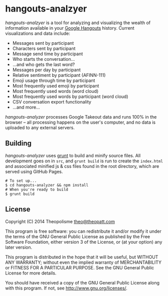 hangouts-analzyer
=====

*hangouts-analzyer* is a tool for analyzing and visualizing the wealth of information available in your [Google Hangouts](http://www.google.com/hangouts/) history. Current visualizations and data include:

* Messages sent by participant
* Characters sent by participant
* Message send time by participant
* Who starts the conversation...
* ...and who gets the last word?
* Messages per day by participant
* Relative sentiment by participant (AFINN-111)
* Emoji usage through time by participant
* Most frequently used emoji by participant
* Most frequently used words (word cloud)
* Most frequently used words by participant (word cloud)
* CSV conversation export functionality
* ...and more...

*hangouts-analyzer* processes Google Takeout data and runs 100% in the browser &ndash; all processing happens on the user's computer, and no data is uploaded to any external servers.

## Building

*hangouts-analyzer* uses [grunt](http://gruntjs.com/) to build and minify source files. All development goes on in `src`, and `grunt build` is run to create the `index.html` and associated minified js & css files found in the root directory, which are served using GitHub Pages.

```
# To set up...
$ cd hangouts-analyzer && npm install
# When you're ready to build
$ grunt build
```

## License

Copyright (C) 2014 Theopolisme <theo@theopatt.com>

This program is free software: you can redistribute it and/or modify
it under the terms of the GNU General Public License as published by
the Free Software Foundation, either version 3 of the License, or
(at your option) any later version.

This program is distributed in the hope that it will be useful,
but WITHOUT ANY WARRANTY; without even the implied warranty of
MERCHANTABILITY or FITNESS FOR A PARTICULAR PURPOSE.  See the
GNU General Public License for more details.

You should have received a copy of the GNU General Public License
along with this program.  If not, see <http://www.gnu.org/licenses/>.
